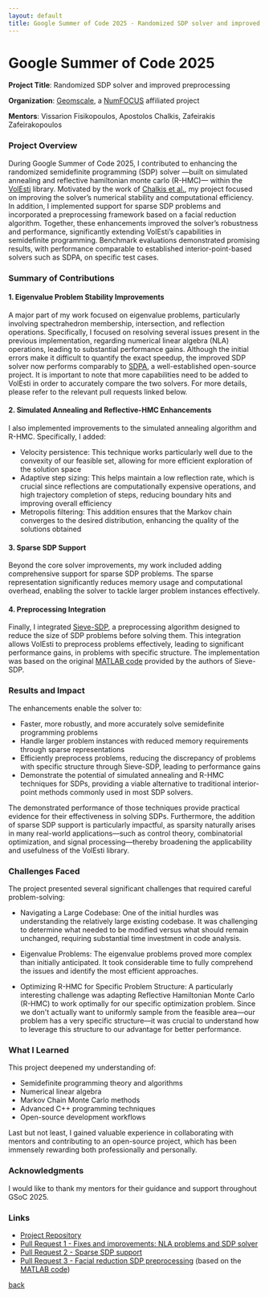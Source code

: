```yaml
---
layout: default
title: Google Summer of Code 2025 - Randomized SDP solver and improved preprocessing
---
```

# Google Summer of Code 2025

**Project Title**: Randomized SDP solver and improved preprocessing

**Organization**: [Geomscale](https://geomscale.github.io), a [NumFOCUS](http://numfocus.org) affiliated project

**Mentors**: Vissarion Fisikopoulos, Apostolos Chalkis, Zafeirakis Zafeirakopoulos

### Project Overview
During Google Summer of Code 2025, I contributed to enhancing the randomized semidefinite programming (SDP) solver —built on simulated annealing and reflective hamiltonian monte carlo (R-HMC)— within the [VolEsti](https://github.com/GeomScale/volesti) library. Motivated by the work of [Chalkis et al.](https://arxiv.org/abs/2010.03817), my project focused on improving the solver’s numerical stability and computational efficiency. In addition, I implemented support for sparse SDP problems and incorporated a preprocessing framework based on a facial reduction algorithm. Together, these enhancements improved the solver’s robustness and performance, significantly extending VolEsti’s capabilities in semidefinite programming. Benchmark evaluations demonstrated promising results, with performance comparable to established interior-point-based solvers such as SDPA, on specific test cases.

### Summary of Contributions

#### 1. Eigenvalue Problem Stability Improvements

A major part of my work focused on eigenvalue problems, particularly involving spectrahedron membership, intersection, and reflection operations. Specifically, I focused on resolving several issues present in the previous implementation, regarding numerical linear algebra (NLA) operations, leading to substantial performance gains. Although the initial errors make it difficult to quantify the exact speedup, the improved SDP solver now performs comparably to [SDPA](https://sdpa.sourceforge.net), a well-established open-source project. It is important to note that more capabilities need to be added to VolEsti in order to accurately compare the two solvers. For more details, please refer to the relevant pull requests linked below.

#### 2. Simulated Annealing and Reflective-HMC Enhancements

I also implemented improvements to the simulated annealing algorithm and R-HMC. Specifically, I added:

- Velocity persistence: This technique works particularly well due to the convexity of our feasible set, allowing for more efficient exploration of the solution space
- Adaptive step sizing: This helps maintain a low reflection rate, which is crucial since reflections are computationally expensive operations, and high trajectory completion of steps, reducing boundary hits and improving overall efficiency
- Metropolis filtering: This addition ensures that the Markov chain converges to the desired distribution, enhancing the quality of the solutions obtained

#### 3. Sparse SDP Support

Beyond the core solver improvements, my work included adding comprehensive support for sparse SDP problems. The sparse representation significantly reduces memory usage and computational overhead, enabling the solver to tackle larger problem instances effectively.

#### 4. Preprocessing Integration

Finally, I integrated [Sieve-SDP](https://arxiv.org/abs/1710.08954), a preprocessing algorithm designed to reduce the size of SDP problems before solving them. This integration allows VolEsti to preprocess problems effectively, leading to significant performance gains, in problems with specific structure. The implementation was based on the original [MATLAB code](https://github.com/unc-optimization/SieveSDP) provided by the authors of Sieve-SDP.

### Results and Impact

The enhancements enable the solver to:
- Faster, more robustly, and more accurately solve semidefinite programming problems
- Handle larger problem instances with reduced memory requirements through sparse representations
- Efficiently preprocess problems, reducing the discrepancy of problems with specific structure through Sieve-SDP, leading to performance gains
- Demonstrate the potential of simulated annealing and R-HMC techniques for SDPs, providing a viable alternative to traditional interior-point methods commonly used in most SDP solvers.

The demonstrated performance of those techniques provide practical evidence for their effectiveness in solving SDPs. Furthermore, the addition of sparse SDP support is particularly impactful, as sparsity naturally arises in many real-world applications—such as control theory, combinatorial optimization, and signal processing—thereby broadening the applicability and usefulness of the VolEsti library.

### Challenges Faced

The project presented several significant challenges that required careful problem-solving:

- Navigating a Large Codebase: One of the initial hurdles was understanding the relatively large existing codebase. It was challenging to determine what needed to be modified versus what should remain unchanged, requiring substantial time investment in code analysis.

- Eigenvalue Problems: The eigenvalue problems proved more complex than initially anticipated. It took considerable time to fully comprehend the issues and identify the most efficient approaches.

- Optimizing R-HMC for Specific Problem Structure: A particularly interesting challenge was adapting Reflective Hamiltonian Monte Carlo (R-HMC) to work optimally for our specific optimization problem. Since we don't actually want to uniformly sample from the feasible area—our problem has a very specific structure—it was crucial to understand how to leverage this structure to our advantage for better performance.

### What I Learned

This project deepened my understanding of:
- Semidefinite programming theory and algorithms
- Numerical linear algebra
- Markov Chain Monte Carlo methods
- Advanced C++ programming techniques
- Open-source development workflows

Last but not least, I gained valuable experience in collaborating with mentors and contributing to an open-source project, which has been immensely rewarding both professionally and personally.

### Acknowledgments

I would like to thank my mentors for their guidance and support throughout GSoC 2025.

### Links

- [Project Repository](https://github.com/GeomScale/volesti)
- [Pull Request 1 - Fixes and improvements: NLA problems and SDP solver](https://github.com/GeomScale/volesti/pull/368) 
- [Pull Request 2 - Sparse SDP support](https://github.com/GeomScale/volesti/pull/371)
- [Pull Request 3 - Facial reduction SDP preprocessing](https://github.com/GeomScale/volesti/pull/372) (based on the [MATLAB code](https://github.com/unc-optimization/SieveSDP))

[back](./)